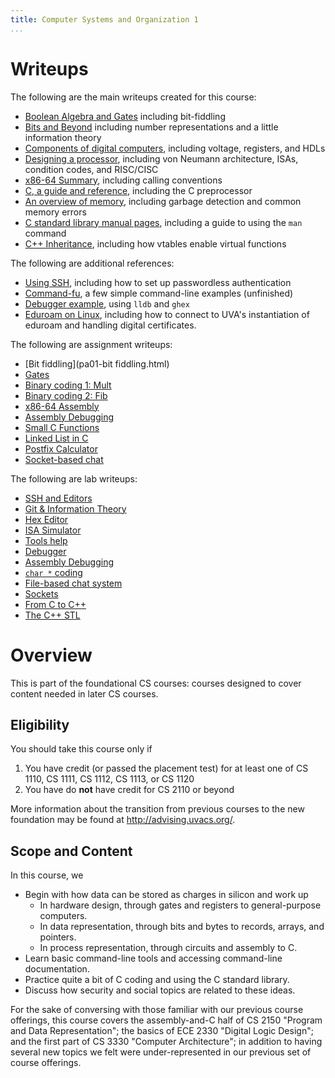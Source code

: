 ```yaml
---
title: Computer Systems and Organization 1
...
```



# Writeups

The following are the main writeups created for this course:

- [Boolean Algebra and Gates](bool.html) including bit-fiddling
- [Bits and Beyond](bits.html) including number representations and a little information theory
- [Components of digital computers](parts.html), including voltage, registers, and HDLs
- [Designing a processor](isa.html), including von Neumann architecture, ISAs, condition codes, and RISC/CISC
- [x86-64 Summary](x86.html), including calling conventions
- [C, a guide and reference](c.html), including the C preprocessor
- [An overview of memory](memory.html), including garbage detection and common memory errors
- [C standard library manual pages](manpage.html), including a guide to using the `man` command
- [C++ Inheritance](vtable.html), including how vtables enable virtual functions

The following are additional references:

- [Using SSH](help-ssh.html), including how to set up passwordless authentication
- [Command-fu](command-fu.html), a few simple command-line examples (unfinished)
- [Debugger example](cmdadd.html), using `lldb` and `ghex`
- [Eduroam on Linux](//www.cs.virginia.edu/luther/tips/linux-at-uva.html), including how to connect to UVA's instantiation of eduroam and handling digital certificates.

The following are assignment writeups:

- [Bit fiddling](pa01-bit fiddling.html)
- [Gates](pa02-worksheet.html)
- [Binary coding 1: Mult](pa03-mult.html)
- [Binary coding 2: Fib](pa04-fib.html)
- [x86-64 Assembly](pa05-assembly.html)
- [Assembly Debugging](pa06-bomb.html)
- [Small C Functions](pa07-smallc.html)
- [Linked List in C](pa08-linkedlist.html)
- [Postfix Calculator](pa09-postfix.html)
- [Socket-based chat](pa10-schat.html)

The following are lab writeups:

- [SSH and Editors](lab00-ssh-ed.html)
- [Git & Information Theory](lab01-git-infotheory.html)
- [Hex Editor](lab02-hex-editor.html)
- [ISA Simulator](lab03-simulator.html)
- [Tools help](lab04-tools.html)
- [Debugger](lab05-debugger.html)
- [Assembly Debugging](lab06-bomb.html)
- [`char *` coding](lab07-char*.html)
- [File-based chat system](lab08-fchat.html)
- [Sockets](lab09-sockets.html)
- [From C to C++](lab10-cpp.html)
- [The C++ STL](lab11-stl.html)


# Overview 

This is part of the foundational CS courses:
courses designed to cover content needed in later CS courses.

## Eligibility

You should take this course only if

1. You have credit (or passed the placement test) for at least one of CS 1110, CS 1111, CS 1112, CS 1113, or CS 1120
1. You have do **not** have credit for CS 2110 or beyond

More information about the transition from previous courses to the new foundation
may be found at <http://advising.uvacs.org/>.

## Scope and Content

In this course, we 

- Begin with how data can be stored as charges in silicon and work up
    - In hardware design, through gates and registers to general-purpose computers.
    - In data representation, through bits and bytes to records, arrays, and pointers.
    - In process representation, through circuits and assembly to C.
- Learn basic command-line tools and accessing command-line documentation.
- Practice quite a bit of C coding and using the C standard library.
- Discuss how security and social topics are related to these ideas.

For the sake of conversing with those familiar with our previous course offerings,
this course covers the assembly-and-C half of CS 2150 "Program and Data Representation";
the basics of ECE 2330 "Digital Logic Design";
and the first part of CS 3330 "Computer Architecture";
in addition to having several new topics we felt were under-represented in our
previous set of course offerings.
